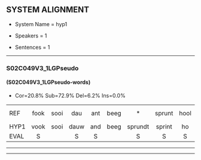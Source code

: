 
## SYSTEM ALIGNMENT

- System Name = hyp1

- Speakers = 1

- Sentences = 1

---

### S02C049V3_1LGPseudo

#### (S02C049V3_1LGPseudo-words)

- Cor=20.8%	Sub=72.9%	Del=6.2%	Ins=0.0%

|  |  |  |  |  |  |  |  |  |  |  |  |  |  |  |  |  |  |  |  |  |  |  |  |  |  |  |  |  |  |  |  |  |  |  |  |  |  |  |  |  |  |  |  |  |  |  |  |  |
|:--- |:---:|:---:|:---:|:---:|:---:|:---:|:---:|:---:|:---:|:---:|:---:|:---:|:---:|:---:|:---:|:---:|:---:|:---:|:---:|:---:|:---:|:---:|:---:|:---:|:---:|:---:|:---:|:---:|:---:|:---:|:---:|:---:|:---:|:---:|:---:|:---:|:---:|:---:|:---:|:---:|:---:|:---:|:---:|:---:|:---:|:---:|:---:|:---:|
| REF | fook | sooi | dau | ant | beeg | * | sprunt | hool | larst | vout | zwoei | fam | rachts | * | vaap | *(spreeuw) | sprieuw | keng | swoers | swoers | doer | plirt | * | jien | blard | guul | hoekt | neeuw | noork | vid | zans | leum | * | haans | spaai | * | sjalt | heik | * | sank | roen | frijk | eem | schard | grek | dron | snaaf | stuid |
| HYP1 | vook | sooi | dauw | and | beeg | sprundt | sprint | ho | larsst | faud | vuvov | fam | racht | fa | vap | spreel | spreel | keng |  |  |  | swoor | zordoor | pleerd | blard | nel | houkt | meu | nork | vit | zans | leun | han | hans | spai | cial | oltcilt | hek | sna | sank | ruen | frijk | één | schart | grek | drom | snaaf | stuikt |
| EVAL | S |  | S | S |  | S | S | S | S | S | S |  | S | S | S | S | S |  | D | D | D | S | S | S |  | S | S | S | S | S |  | S | S | S | S | S | S | S | S |  | S |  | S | S |  | S |  | S |
---

---
